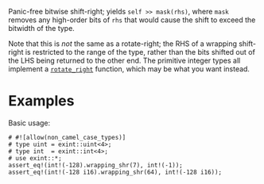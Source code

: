 Panic-free bitwise shift-right; yields `self >> mask(rhs)`, where `mask` removes
any high-order bits of `rhs` that would cause the shift to exceed the bitwidth
of the type.

Note that this is *not* the same as a rotate-right; the RHS of a wrapping
shift-right is restricted to the range of the type, rather than the bits shifted
out of the LHS being returned to the other end. The primitive integer types all
implement a [`rotate_right`] function, which may be what you want instead.

[`rotate_right`]: Self::rotate_right

# Examples

Basic usage:

```
# #![allow(non_camel_case_types)]
# type uint = exint::uint<4>;
# type int  = exint::int<4>;
# use exint::*;
assert_eq!(int!(-128).wrapping_shr(7), int!(-1));
assert_eq!(int!(-128 i16).wrapping_shr(64), int!(-128 i16));
```
